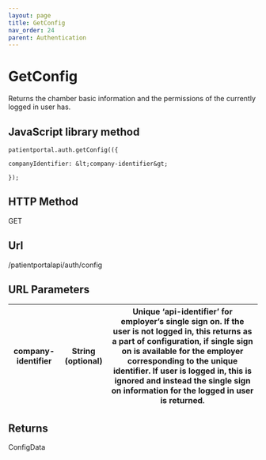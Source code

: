 ```yaml
---
layout: page
title: GetConfig
nav_order: 24
parent: Authentication
---
```


# GetConfig

Returns the chamber basic information and the permissions of the currently logged in user has.

## JavaScript library method

```
patientportal.auth.getConfig(({

companyIdentifier: &lt;company-identifier&gt;

});
```

## HTTP Method

GET

## ****Url****

/patientportalapi/auth/config

## URL Parameters

| company-identifier | String (optional) | Unique ‘api-identifier’ for employer’s single sign on. If the user is not logged in, this returns as a part of configuration, if single sign on is available for the employer corresponding to the unique identifier. If user is logged in, this is ignored and instead the single sign on information for the logged in user is returned. |
| --- | --- | --- |

## Returns

ConfigData
